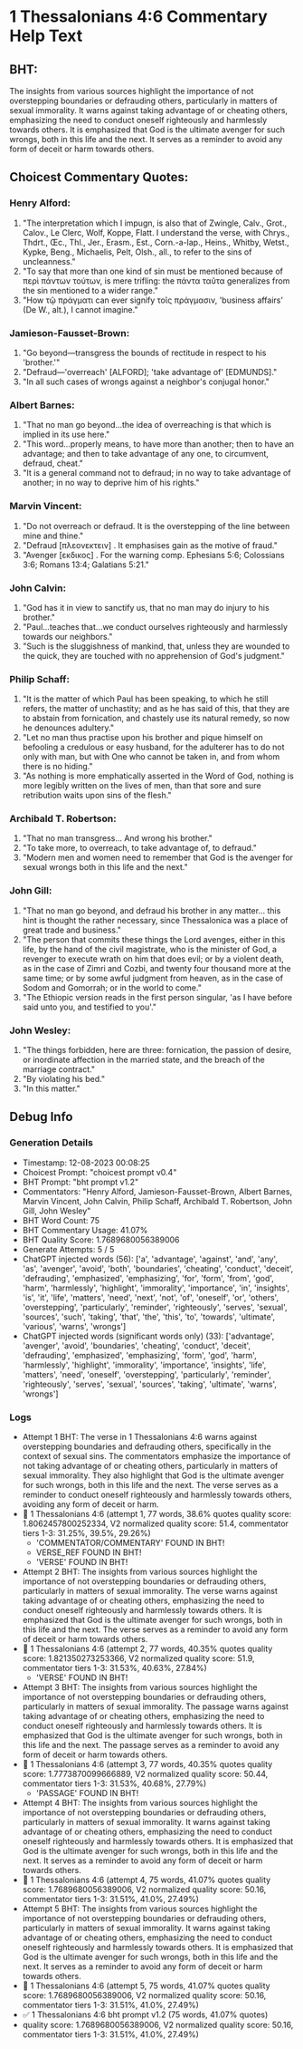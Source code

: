# 1 Thessalonians 4:6 Commentary Help Text

## BHT:
The insights from various sources highlight the importance of not overstepping boundaries or defrauding others, particularly in matters of sexual immorality. It warns against taking advantage of or cheating others, emphasizing the need to conduct oneself righteously and harmlessly towards others. It is emphasized that God is the ultimate avenger for such wrongs, both in this life and the next. It serves as a reminder to avoid any form of deceit or harm towards others.

## Choicest Commentary Quotes:
### Henry Alford:
1. "The interpretation which I impugn, is also that of Zwingle, Calv., Grot., Calov., Le Clerc, Wolf, Koppe, Flatt. I understand the verse, with Chrys., Thdrt., Œc., Thl., Jer., Erasm., Est., Corn.-a-lap., Heins., Whitby, Wetst., Kypke, Beng., Michaelis, Pelt, Olsh., all., to refer to the sins of uncleanness."
2. "To say that more than one kind of sin must be mentioned because of περὶ πάντων τούτων, is mere trifling: the πάντα ταῦτα generalizes from the sin mentioned to a wider range."
3. "How τῷ πράγματι can ever signify τοῖς πράγμασιν, 'business affairs' (De W., alt.), I cannot imagine."

### Jamieson-Fausset-Brown:
1. "Go beyond—transgress the bounds of rectitude in respect to his 'brother.'" 
2. "Defraud—'overreach' [ALFORD]; 'take advantage of' [EDMUNDS]."
3. "In all such cases of wrongs against a neighbor's conjugal honor."

### Albert Barnes:
1. "That no man go beyond...the idea of overreaching is that which is implied in its use here." 
2. "This word...properly means, to have more than another; then to have an advantage; and then to take advantage of any one, to circumvent, defraud, cheat."
3. "It is a general command not to defraud; in no way to take advantage of another; in no way to deprive him of his rights."

### Marvin Vincent:
1. "Do not overreach or defraud. It is the overstepping of the line between mine and thine."
2. "Defraud [πλεονεκτειν] . It emphasises gain as the motive of fraud."
3. "Avenger [εκδικος] . For the warning comp. Ephesians 5:6; Colossians 3:6; Romans 13:4; Galatians 5:21."

### John Calvin:
1. "God has it in view to sanctify us, that no man may do injury to his brother."
2. "Paul...teaches that...we conduct ourselves righteously and harmlessly towards our neighbors."
3. "Such is the sluggishness of mankind, that, unless they are wounded to the quick, they are touched with no apprehension of God's judgment."

### Philip Schaff:
1. "It is the matter of which Paul has been speaking, to which he still refers, the matter of unchastity; and as he has said of this, that they are to abstain from fornication, and chastely use its natural remedy, so now he denounces adultery." 
2. "Let no man thus practise upon his brother and pique himself on befooling a credulous or easy husband, for the adulterer has to do not only with man, but with One who cannot be taken in, and from whom there is no hiding."
3. "As nothing is more emphatically asserted in the Word of God, nothing is more legibly written on the lives of men, than that sore and sure retribution waits upon sins of the flesh."

### Archibald T. Robertson:
1. "That no man transgress... And wrong his brother."
2. "To take more, to overreach, to take advantage of, to defraud."
3. "Modern men and women need to remember that God is the avenger for sexual wrongs both in this life and the next."

### John Gill:
1. "That no man go beyond, and defraud his brother in any matter... this hint is thought the rather necessary, since Thessalonica was a place of great trade and business."
2. "The person that commits these things the Lord avenges, either in this life, by the hand of the civil magistrate, who is the minister of God, a revenger to execute wrath on him that does evil; or by a violent death, as in the case of Zimri and Cozbi, and twenty four thousand more at the same time; or by some awful judgment from heaven, as in the case of Sodom and Gomorrah; or in the world to come."
3. "The Ethiopic version reads in the first person singular, 'as I have before said unto you, and testified to you'."

### John Wesley:
1. "The things forbidden, here are three: fornication, the passion of desire, or inordinate affection in the married state, and the breach of the marriage contract." 
2. "By violating his bed." 
3. "In this matter."


## Debug Info
### Generation Details
- Timestamp: 12-08-2023 00:08:25
- Choicest Prompt: "choicest prompt v0.4"
- BHT Prompt: "bht prompt v1.2"
- Commentators: "Henry Alford, Jamieson-Fausset-Brown, Albert Barnes, Marvin Vincent, John Calvin, Philip Schaff, Archibald T. Robertson, John Gill, John Wesley"
- BHT Word Count: 75
- BHT Commentary Usage: 41.07%
- BHT Quality Score: 1.7689680056389006
- Generate Attempts: 5 / 5
- ChatGPT injected words (56):
	['a', 'advantage', 'against', 'and', 'any', 'as', 'avenger', 'avoid', 'both', 'boundaries', 'cheating', 'conduct', 'deceit', 'defrauding', 'emphasized', 'emphasizing', 'for', 'form', 'from', 'god', 'harm', 'harmlessly', 'highlight', 'immorality', 'importance', 'in', 'insights', 'is', 'it', 'life', 'matters', 'need', 'next', 'not', 'of', 'oneself', 'or', 'others', 'overstepping', 'particularly', 'reminder', 'righteously', 'serves', 'sexual', 'sources', 'such', 'taking', 'that', 'the', 'this', 'to', 'towards', 'ultimate', 'various', 'warns', 'wrongs']
- ChatGPT injected words (significant words only) (33):
	['advantage', 'avenger', 'avoid', 'boundaries', 'cheating', 'conduct', 'deceit', 'defrauding', 'emphasized', 'emphasizing', 'form', 'god', 'harm', 'harmlessly', 'highlight', 'immorality', 'importance', 'insights', 'life', 'matters', 'need', 'oneself', 'overstepping', 'particularly', 'reminder', 'righteously', 'serves', 'sexual', 'sources', 'taking', 'ultimate', 'warns', 'wrongs']

### Logs
- Attempt 1 BHT: The verse in 1 Thessalonians 4:6 warns against overstepping boundaries and defrauding others, specifically in the context of sexual sins. The commentators emphasize the importance of not taking advantage of or cheating others, particularly in matters of sexual immorality. They also highlight that God is the ultimate avenger for such wrongs, both in this life and the next. The verse serves as a reminder to conduct oneself righteously and harmlessly towards others, avoiding any form of deceit or harm.
- 🔄 1 Thessalonians 4:6 (attempt 1, 77 words, 38.6% quotes quality score: 1.8062457800252334, V2 normalized quality score: 51.4, commentator tiers 1-3: 31.25%, 39.5%, 29.26%) 
	- 'COMMENTATOR/COMMENTARY' FOUND IN BHT! 
	- VERSE_REF FOUND IN BHT! 
	- 'VERSE' FOUND IN BHT!
- Attempt 2 BHT: The insights from various sources highlight the importance of not overstepping boundaries or defrauding others, particularly in matters of sexual immorality. The verse warns against taking advantage of or cheating others, emphasizing the need to conduct oneself righteously and harmlessly towards others. It is emphasized that God is the ultimate avenger for such wrongs, both in this life and the next. The verse serves as a reminder to avoid any form of deceit or harm towards others.
- 🔄 1 Thessalonians 4:6 (attempt 2, 77 words, 40.35% quotes quality score: 1.821350273253366, V2 normalized quality score: 51.9, commentator tiers 1-3: 31.53%, 40.63%, 27.84%) 
	- 'VERSE' FOUND IN BHT!
- Attempt 3 BHT: The insights from various sources highlight the importance of not overstepping boundaries or defrauding others, particularly in matters of sexual immorality. The passage warns against taking advantage of or cheating others, emphasizing the need to conduct oneself righteously and harmlessly towards others. It is emphasized that God is the ultimate avenger for such wrongs, both in this life and the next. The passage serves as a reminder to avoid any form of deceit or harm towards others.
- 🔄 1 Thessalonians 4:6 (attempt 3, 77 words, 40.35% quotes quality score: 1.7773870099666889, V2 normalized quality score: 50.44, commentator tiers 1-3: 31.53%, 40.68%, 27.79%) 
	- 'PASSAGE' FOUND IN BHT!
- Attempt 4 BHT: The insights from various sources highlight the importance of not overstepping boundaries or defrauding others, particularly in matters of sexual immorality. It warns against taking advantage of or cheating others, emphasizing the need to conduct oneself righteously and harmlessly towards others. It is emphasized that God is the ultimate avenger for such wrongs, both in this life and the next. It serves as a reminder to avoid any form of deceit or harm towards others.
- 🔄 1 Thessalonians 4:6 (attempt 4, 75 words, 41.07% quotes quality score: 1.7689680056389006, V2 normalized quality score: 50.16, commentator tiers 1-3: 31.51%, 41.0%, 27.49%)
- Attempt 5 BHT: The insights from various sources highlight the importance of not overstepping boundaries or defrauding others, particularly in matters of sexual immorality. It warns against taking advantage of or cheating others, emphasizing the need to conduct oneself righteously and harmlessly towards others. It is emphasized that God is the ultimate avenger for such wrongs, both in this life and the next. It serves as a reminder to avoid any form of deceit or harm towards others.
- 🔄 1 Thessalonians 4:6 (attempt 5, 75 words, 41.07% quotes quality score: 1.7689680056389006, V2 normalized quality score: 50.16, commentator tiers 1-3: 31.51%, 41.0%, 27.49%)
- ✅ 1 Thessalonians 4:6 bht prompt v1.2 (75 words, 41.07% quotes)
- quality score: 1.7689680056389006, V2 normalized quality score: 50.16, commentator tiers 1-3: 31.51%, 41.0%, 27.49%)